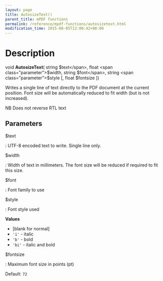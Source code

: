 ```yaml
---
layout: page
title: AutosizeText()
parent_title: mPDF functions
permalink: /reference/mpdf-functions/autosizetext.html
modification_time: 2015-08-05T12:00:42+00:00
---
```


# Description

void **AutosizeText**( 
string <span class="parameter">$text</span>, 
float <span class="parameter">$width</span>, 
string <span class="parameter">$font</span>, 
string <span class="parameter">$style</span>
[, float <span class="parameter">$fontsize</span>
])

Writes a single line of text directly to the PDF document at the current position.
Font size will be automatically reduced to fit width (but is not increased).

NB Does not reverse RTL text

## Parameters

<span class="parameter">$text</span>

: UTF-8 encoded text to write. Single line only.

<span class="parameter">$width</span>

: Width of text in millimeters. The font size will be reduced if required to fit this size.

<span class="parameter">$font</span>

: Font family to use

<span class="parameter">$style</span>

: Font style used

  **Values**
  * [blank for normal]
  * `'i'` - italic
  * `'b'` - bold
  * `'bi'` - italic and bold

<span class="parameter">$fontsize</span>

: Maximum font size in points (pt)

  Default: `72`
